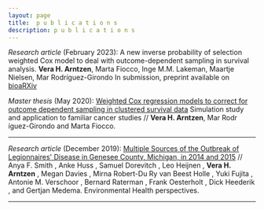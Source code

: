 ```yaml
---
layout: page
title:  p u b l i c a t i o n s
description: p u b l i c a t i o n s
---
```


*Research article* (February 2023): A new inverse probability of selection weighted Cox model to deal with outcome-dependent sampling in survival analysis. **Vera H. Arntzen**, Marta Fiocco, Inge M.M. Lakeman, Maartje Nielsen, Mar Rodríguez-Girondo In submission, preprint available on [bioaRXiv](https://www.biorxiv.org/content/10.1101/2023.02.07.527426v1)

*Master thesis* (May 2020): [Weighted Cox regression models to correct for outcome dependent sampling in clustered survival data](https://www.universiteitleiden.nl/binaries/content/assets/science/mi/scripties/statscience/2019-2020/thesis_-vera-arntzen.pdf) Simulation study and application to familiar cancer studies // **Vera H. Arntzen**, Mar Rodr ́ıguez-Girondo and Marta Fiocco.

---

*Research article* (December 2019): [Multiple Sources of the Outbreak of Legionnaires' Disease in Genesee County, Michigan, in 2014 and 2015](https://ehp.niehs.nih.gov/doi/10.1289/EHP5663) // Anya F. Smith , Anke Huss , Samuel Dorevitch , Leo Heijnen , **Vera H. Arntzen** , Megan Davies , Mirna Robert-Du Ry van Beest Holle , Yuki Fujita , Antonie M. Verschoor , Bernard Raterman , Frank Oesterholt , Dick Heederik , and Gertjan Medema. Environmental Health perspectives.

---
